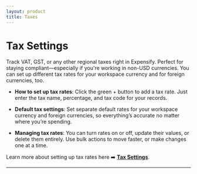 ```yaml
---
layout: product
title: Taxes
---
```


# Tax Settings

Track VAT, GST, or any other regional taxes right in Expensify. Perfect for staying compliant—especially if you're working in non-USD currencies. You can set up different tax rates for your workspace currency and for foreign currencies, too.

- **How to set up tax rates**: Click the green + button to add a tax rate. Just enter the tax name, percentage, and tax code for your records.

- **Default tax settings**: Set separate default rates for your workspace currency and foreign currencies, so everything’s accurate no matter where you’re spending.

- **Managing tax rates**: You can turn rates on or off, update their values, or delete them entirely. Use bulk actions to move faster, or make changes one at a time.

Learn more about setting up tax rates here ➡️ **[Tax Settings](https://help.expensify.com/articles/new-expensify/workspaces/Track-Taxes)**. 

---
